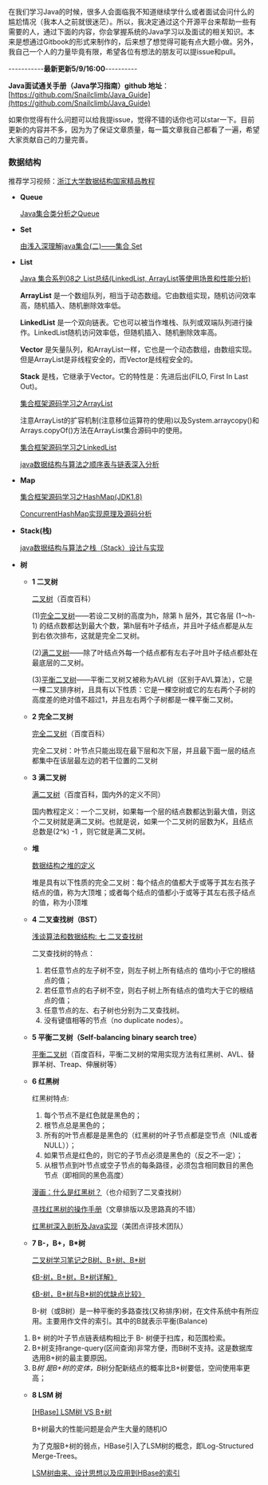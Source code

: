 
在我们学习Java的时候，很多人会面临我不知道继续学什么或者面试会问什么的尴尬情况（我本人之前就很迷茫）。所以，我决定通过这个开源平台来帮助一些有需要的人，通过下面的内容，你会掌握系统的Java学习以及面试的相关知识。本来是想通过Gitbook的形式来制作的，后来想了想觉得可能有点大题小做。另外，我自己一个人的力量毕竟有限，希望各位有想法的朋友可以提issue和pull。

-----------**最新更新5/9/16:00**----------

**Java面试通关手册（Java学习指南）github 地址**：[https://github.com/Snailclimb/Java_Guide](https://github.com/Snailclimb/Java_Guide)

如果你觉得有什么问题可以给我提issue，觉得不错的话你也可以star一下。目前更新的内容并不多，因为为了保证文章质量，每一篇文章我自己都看了一遍，希望大家贡献自己的力量完善。

### 数据结构
推荐学习视频：[浙江大学数据结构国家精品教程](https://www.icourse163.org/course/ZJU-93001)
- **Queue**

  [Java集合类分析之Queue](http://wanglizhi.github.io/2016/06/18/Java-Queue/)
- **Set**
    
    [由浅入深理解java集合(二)——集合 Set](https://www.jianshu.com/p/9081017a2d67)
- **List**
    
   [Java 集合系列08之 List总结(LinkedList, ArrayList等使用场景和性能分析)](http://www.cnblogs.com/skywang12345/p/3308900.html)

   **ArrayList** 是一个数组队列，相当于动态数组。它由数组实现，随机访问效率高，随机插入、随机删除效率低。

	**LinkedList** 是一个双向链表。它也可以被当作堆栈、队列或双端队列进行操作。LinkedList随机访问效率低，但随机插入、随机删除效率高。
	
	**Vector** 是矢量队列，和ArrayList一样，它也是一个动态数组，由数组实现。但是ArrayList是非线程安全的，而Vector是线程安全的。
	
   **Stack**  是栈，它继承于Vector。它的特性是：先进后出(FILO, First In Last Out)。
   
    [集合框架源码学习之ArrayList](https://juejin.im/post/5aafa05a6fb9a028c06aa217)
    
	注意ArrayList的扩容机制(注意移位运算符的使用)以及System.arraycopy()和Arrays.copyOf()方法在ArrayList集合源码中的使用。
	
	[集合框架源码学习之LinkedList](https://juejin.im/post/5aafab9651882555635e219a)
	
	[java数据结构与算法之顺序表与链表深入分析](https://blog.csdn.net/javazejian/article/details/52953190)

- **Map**

  [集合框架源码学习之HashMap(JDK1.8)](https://juejin.im/post/5ab0568b5188255580020e56)
  
  [ConcurrentHashMap实现原理及源码分析](https://link.juejin.im/?target=http%3A%2F%2Fwww.cnblogs.com%2Fchengxiao%2Fp%2F6842045.html)
- **Stack(栈)**

  [java数据结构与算法之栈（Stack）设计与实现](https://blog.csdn.net/javazejian/article/details/53362993)
- **树**
  * **1 二叉树**
  
     [二叉树](https://baike.baidu.com/item/%E4%BA%8C%E5%8F%89%E6%A0%91)（百度百科）

	(1)[完全二叉树](https://baike.baidu.com/item/%E5%AE%8C%E5%85%A8%E4%BA%8C%E5%8F%89%E6%A0%91)——若设二叉树的高度为h，除第 h 层外，其它各层 (1～h-1) 的结点数都达到最大个数，第h层有叶子结点，并且叶子结点都是从左到右依次排布，这就是完全二叉树。
	
	(2)[满二叉树](https://baike.baidu.com/item/%E5%AE%8C%E5%85%A8%E4%BA%8C%E5%8F%89%E6%A0%91)——除了叶结点外每一个结点都有左右子叶且叶子结点都处在最底层的二叉树。
	
	(3)[平衡二叉树](https://baike.baidu.com/item/%E5%B9%B3%E8%A1%A1%E4%BA%8C%E5%8F%89%E6%A0%91/10421057)——平衡二叉树又被称为AVL树（区别于AVL算法），它是一棵二叉排序树，且具有以下性质：它是一棵空树或它的左右两个子树的高度差的绝对值不超过1，并且左右两个子树都是一棵平衡二叉树。 

  * **2 完全二叉树**

    [完全二叉树](https://baike.baidu.com/item/%E5%AE%8C%E5%85%A8%E4%BA%8C%E5%8F%89%E6%A0%91)（百度百科）
    
    完全二叉树：叶节点只能出现在最下层和次下层，并且最下面一层的结点都集中在该层最左边的若干位置的二叉树
  * **3 满二叉树**
     
     [满二叉树](https://baike.baidu.com/item/%E6%BB%A1%E4%BA%8C%E5%8F%89%E6%A0%91)（百度百科，国内外的定义不同）

	 国内教程定义：一个二叉树，如果每一个层的结点数都达到最大值，则这个二叉树就是满二叉树。也就是说，如果一个二叉树的层数为K，且结点总数是(2^k) -1 ，则它就是满二叉树。
  * **堆**
  
     [数据结构之堆的定义](https://blog.csdn.net/qq_33186366/article/details/51876191)

    堆是具有以下性质的完全二叉树：每个结点的值都大于或等于其左右孩子结点的值，称为大顶堆；或者每个结点的值都小于或等于其左右孩子结点的值，称为小顶堆
  *  **4 二叉查找树（BST）**
    
     [浅谈算法和数据结构: 七 二叉查找树](http://www.cnblogs.com/yangecnu/p/Introduce-Binary-Search-Tree.html)

	  二叉查找树的特点：

	  1. 若任意节点的左子树不空，则左子树上所有结点的     值均小于它的根结点的值；
	  2. 若任意节点的右子树不空，则右子树上所有结点的值均大于它的根结点的值；
	  3. 任意节点的左、右子树也分别为二叉查找树。
	  4. 没有键值相等的节点（no duplicate nodes）。

  *  **5 平衡二叉树（Self-balancing binary search tree）**
  
     [ 平衡二叉树](https://baike.baidu.com/item/%E5%B9%B3%E8%A1%A1%E4%BA%8C%E5%8F%89%E6%A0%91)（百度百科，平衡二叉树的常用实现方法有红黑树、AVL、替罪羊树、Treap、伸展树等）
  *  **6 红黑树**
    
     红黑树特点:
	  1. 每个节点不是红色就是黑色的；
	  2. 根节点总是黑色的；
	  3. 所有的叶节点都是是黑色的（红黑树的叶子节点都是空节点（NIL或者NULL））；
	  4. 如果节点是红色的，则它的子节点必须是黑色的（反之不一定）；
	  5. 从根节点到叶节点或空子节点的每条路径，必须包含相同数目的黑色节点（即相同的黑色高度）
	 
      [漫画：什么是红黑树？](https://juejin.im/post/5a27c6946fb9a04509096248#comment)（也介绍到了二叉查找树）
	 
      [寻找红黑树的操作手册](http://dandanlove.com/2018/03/18/red-black-tree/)（文章排版以及思路真的不错）
    
      [红黑树深入剖析及Java实现](https://zhuanlan.zhihu.com/p/24367771)（美团点评技术团队）    
  *  **7 B-，B+，B*树**
  
      [二叉树学习笔记之B树、B+树、B*树 ](https://yq.aliyun.com/articles/38345)

	  [《B-树，B+树，B*树详解》](https://blog.csdn.net/aqzwss/article/details/53074186)

      [《B-树，B+树与B*树的优缺点比较》](https://blog.csdn.net/bigtree_3721/article/details/73632405)
    
     B-树（或B树）是一种平衡的多路查找(又称排序)树，在文件系统中有所应用。主要用作文件的索引。其中的B就表示平衡(Balance) 
 	1. B+ 树的叶子节点链表结构相比于 B- 树便于扫库，和范围检索。
	2. B+树支持range-query(区间查询)非常方便，而B树不支持。这是数据库选用B+树的最主要原因。
	3. B*树 是B+树的变体，B*树分配新结点的概率比B+树要低，空间使用率更高；
  *  **8 LSM 树**
    
     [[HBase] LSM树 VS B+树](https://blog.csdn.net/dbanote/article/details/8897599)
	  
     B+树最大的性能问题是会产生大量的随机IO

	 为了克服B+树的弱点，HBase引入了LSM树的概念，即Log-Structured Merge-Trees。
    
     [LSM树由来、设计思想以及应用到HBase的索引](http://www.cnblogs.com/yanghuahui/p/3483754.html)
